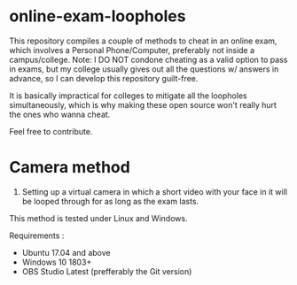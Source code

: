 # online-exam-loopholes
This repository compiles a couple of methods to cheat in an online exam, which involves a Personal Phone/Computer, preferably not inside a campus/college. 
Note: I DO NOT condone cheating as a valid option to pass in exams, but my college usually gives out all the questions w/ answers in advance, so I can develop this repository guilt-free.

It is basically impractical for colleges to mitigate all the loopholes simultaneously, which is why making these open source won't really hurt the ones who wanna cheat.

Feel free to contribute.

# Camera method

1. Setting up a virtual camera in which a short video with your face in it will be looped through for as long as the exam lasts.

This method is tested under Linux and Windows. 

Requirements :

- Ubuntu 17.04 and above
- Windows 10 1803+
- OBS Studio Latest (prefferably the Git version)


